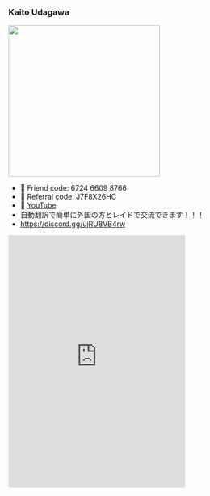 ### Kaito Udagawa

<img src="https://user-images.githubusercontent.com/1067855/129916388-487b5b49-2fac-4f9b-b29f-6b8466695dbf.jpeg" width="300">

- 🤝 Friend code: 6724 6609 8766
- 🔰 Referral code: J7F8X26HC
- 🎥 [YouTube](https://www.youtube.com/channel/UCumTleFHsbhzVKmIlzi22Nw)
- 自動翻訳で簡単に外国の方とレイドで交流できます！！！
- https://discord.gg/ujRU8VB4rw


<div>
<iframe src="https://discord.com/widget?id=876131915424489472&theme=dark" width="350" height="500" allowtransparency="true" frameborder="0" sandbox="allow-popups allow-popups-to-escape-sandbox allow-same-origin allow-scripts"></iframe>
</div>
